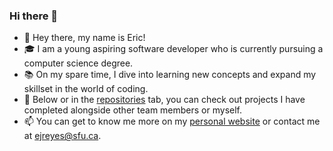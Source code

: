 ### Hi there 👋

- 👋 Hey there, my name is Eric!
- 🎓 I am a young aspiring software developer who is currently pursuing a computer science degree.
- 📚 On my spare time, I dive into learning new concepts and expand my skillset in the world of coding.
- 👀 Below or in the [repositories](https://github.com/ejrey?tab=repositories) tab, you can check out projects I have completed alongside other team members or myself.
- 📫 You can get to know me more on my [personal website](https://ejrey.github.io/personal-website/) or contact me at ejreyes@sfu.ca.


<!-- **ejrey/ejrey** is a ✨ _special_ ✨ repository because its `README.md` (this file) appears on your GitHub profile. -->

